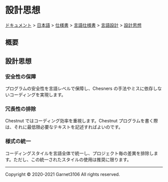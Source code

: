 # 設計思想

[ドキュメント](../../../../../index.md) > [日本語](../../../../index.md) > [仕様書](../../../index.md) > [言語仕様書](../../index.md) > [言語設計](../index.md) > [設計思想](./index.md)

## 概要

## 設計思想

### 安全性の保障

プログラムの安全性を言語レベルで保障し、Chesners の手法やミスに依存しないコーディングを実現します。

### 冗長性の排除

Chestnut ではコーディング効率を重視します。Chestnut プログラムを書く際は、それに最低限必要なテキストを記述すればよいのです。

### 様式の統一

コーディングスタイルを言語全体で統一し、プロジェクト毎の差異を排除します。ただし、この統一されたスタイルの使用は推奨に限ります。

---

Copyright © 2020-2021 Garnet3106 All rights reserved.
